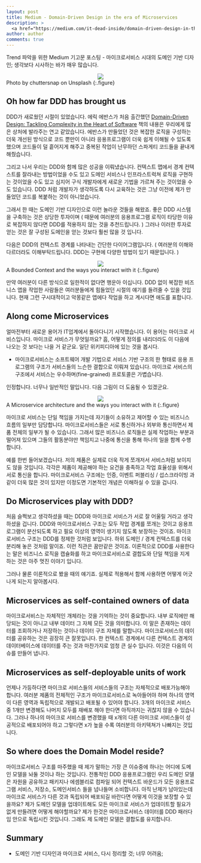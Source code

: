 ```yaml
---
layout: post
title: Medium - Domain-Driven Design in the era of Microservices
description: >
  <a href="https://medium.com/it-dead-inside/domain-driven-design-in-the-era-of-icroservices-de2be01821ed">원문 - Christopher Laine </a>
author: author
comments: true
---
```


Trend 파악을 위한 Medium 기고문 포스팅 - 마이크로서비스 시대의 도메인 기반 디자인; 생각보다 시사하는 바가 매우 많습니다.

<center>
<img src="https://miro.medium.com/max/12032/1*lnUhgBacFQpgoKtLmHGTig.jpeg"/>
</center>
Photo by chuttersnap on Unsplash
{:.figure}

## Oh how far DDD has brought us

DDD가 새로웠던 시절이 있었습니다. 에릭 에반스가 처음 출간했던 <a href="https://amzn.to/2DfjXxh">Domain-Driven Design: Tackling Complexity in the Heart of Software</a> 책의 내용은 우리에게 많은 상처에 발라주는 연고 같았습니다. 에반스가 만들었던 것은 복잡한 로직을 구성하는 더욱 개선된 방식으로 코드 뿐만이 아니라 응용프로그램이 더욱 쉽게 이해될 수 있도록 했으며 코드들이 덜 흩어지게 해주고 중복된 작업이 난무하던 스파게티 코드들을 끝내게 해줬습니다.

그리고 나서 우리는 DDD와 함께 많은 성공을 이뤄냈습니다. 컨텍스트 맵에서 경계 컨텍스트를 잘라내는 방법이었을 수도 있고 도메인 서비스나 인프라스트럭쳐 로직을 구현하는 것이었을 수도 있고 심지어 구식 개발자에게 새로운 기법을 가르쳐 주는 것이었을 수도 있습니다. DDD 처럼 개발자가 생각하도록 다시 교육하는 것은 그냥 이전에 제가 만들었던 코드를 복붙하는 것이 아니었습니다.

그래서 한 때는 도메인 기반 디자인으로 이런 놀라운 것들을 해왔죠. 좋은 DDD 시스템을 구축하는 것은 상당한 투자이며 ( 때문에 여러분의 응용프로그램 로직이 타당한 이유로 복잡하지 않다면 DDD를 적용하지 않는 것을 추천드립니다. ) 그러나 이러한 투자로 얻는 것은 잘 구성된 도메인을 얻는 것보다 훨씬 많을 것 입니다.

다음은 DDD의 컨텍스트 경계를 나타내는 간단한 다이어그램입니다. ( 여러분의 이해와 다르더라도 이해부탁드립니다. DDD는 구현에 다양한 방법이 있기 때문입니다. )

<center>
<img src="https://miro.medium.com/max/926/1*ZcZHhP5k30e6owoLOae--g.png"/>
</center>
A Bounded Context and the ways you interact with it
{:.figure}

만약 여러분이 다른 방식으로 일한적이 없다면 행운아 이십니다. DDD 없이 복잡한 비즈니스 앱을 작업한 사람들은 여러분들에게 힘들었던 시절의 얘기를 들려줄 수 있을 것입니다. 현재 그런 구시대적이고 악몽같은 앱에다 작업을 하고 계시다면 애도를 표합니다.

## Along come Microservices

얼마전부터 새로운 용어가 IT업계에서 돌아다니기 시작했습니다. 이 용어는 마이크로 서비스입니다. 마이크로 서비스가 무엇일까요? 흠, 어떻게 정의를 내리더라도 이 다음에 나오는 것 보다는 나을 거 같군요. 일단 위키피디아에 있는 것을 봅시다.

*  마이크로서비스는 소프트웨어 개발 기법으로 서비스 기반 구조의 한 형태로 응용 프로그램의 구조가 서비스들의 느슨한 결합으로 이뤄져 있습니다. 마이크로 서비스의 구조에서 서비스는 우수하며(fine-grained) 프로토콜은 가볍습니다.

인정합니다. 너무나 일반적인 말입니다. 다음 그림이 더 도움될 수 있겠군요.
<center>
<img src="https://miro.medium.com/max/926/1*Lf5UXLRb1Og5vCadGVXv6g.png"/>
</center>
A Microservice architecture and the ways you interact with it
{:.figure}

마이크로 서비스는 단일 책임을 가지는데 자기들이 소유하고 제어할 수 있는 비즈니스 흐름의 일부만 담당합니다. 마이크로서비스들은 서로 통신하거나 외부와 통신하면서 제품 전체의 일부가 될 수 있습니다. 그래서 많은 비즈니스 로직들은 실제 작업하는 부분과 떨어져 있으며 그들의 활동분야만 책임지고 나중에 통신을 통해 하나의 일을 함께 수행합니다.

예를 한번 들어보겠습니다. 저의 제품은 실제로 더욱 작게 쪼개저서 서비스처럼 보이지도 않을 것입니다. 각각은 제품이 제공해야 하는 요건을 충족하고 작업 효율성을 위해서 서로 통신을 합니다. 마이크로서비스 구조에는 인증, 이벤트 퍼블리싱 / 섭스크라이빙 과 같이 더욱 많은 것이 있지만 이정도면 기본적인 개념은 이해하실 수 있을 겁니다.

## Do Microservices play with DDD?

처음 슬쩍보고 생각하셨을 때는 DDD와 마이크로 서비스가 서로 잘 어울릴 거라고 생각하셨을 겁니다. DDD와 마이크로서비스 구조는 모두 작업 경계를 쪼개는 것이고 응용프로그램이 분산되도록 하고 필요 이상의 영역이 생기지 않도록 보장하는 것이죠. 마이크로서비스 구조는 DDD를 정제한 것처럼 보입니다. 하위 도메인 / 경계 컨텍스트를 더욱 분리해 놓은 것처럼 말이죠. 이런 직관은 꿈만같은 것이죠. 이론적으로 DDD를 사용한다는 말은 비즈니스 로직을 캡슐화를 하고 마이크로서비스로 결합도와 단일 책임을 지게 하는 것은 아주 멋진 이야기 입니다.

그러나 물론 이론적으로 봤을 때의 얘기죠. 실제로 적용해서 함께 사용하면 어떻게 어긋나게 되는지 알아봅시다.

## Microservices as self-contained owners of data

마이크로서비스는 자체적인 개체라는 것을 기억하는 것이 중요합니다. 내부 로직에만 해당되는 것이 아니고 내부 데이터 그 자체 모든 것을 의미합니다. 이 말은 존재하는 데이터를 조회하거나 저장하는 것이나 데이터 구조 자체를 말합니다. 마이크로서비스의 데이터를 공유하는 것은 굉장히 큰 잘못입니다. 한 컨텍스트 경계에서 다른 컨텍스트 경계의 데이터베이스에 데이터를 주는 것과 마찬가지로 엄청 큰 실수 입니다. 이것은 다음의 이슈를 만들어 냅니다.

## Microservices as self-deployable units of work

언제나 가등하다면 마이크로 서비스들의 서비스들의 구조는 자체적으로 배포가능해야 합니다. 여러분 제품의 전체적인 구조가 마이크로서비스로 녹아들어야 하며 하나의 영역이 다른 영역과 독립적으로 개발되고 배포될 수 있어야 합니다. 3개의 마이크로 서비스 중 1개만 변경해도 나머지 모두를 재배포 해야 한다면 아직까지는 귀찮지 않을 수 있습니다. 그러나 하나의 마이크로 서비스를 변경했을 때 x개의 다른 아미크로 서비스들이 성공적으로 배포되어야 하고 그렇다면 x가 높을 수록 여러분의 아키텍쳐가 나빠지는 것입니다.

## So where does the Domain Model reside?

마이크로서비스 구조를 마주했을 때 제가 말하는 가장 큰 이슈중에 하나는 어디에 도메인 모델을 놔둘 것이냐 하는 것입니다. 전통적인 DDD 응용프로그램인 우리 도메인 모델은 자원을 공유하고 패키지나 에셈블리로 컴파일 되어 컨텍스트 바운드가 모든 응용프로그램 서비스, 저장소, 도메인서비스 들을 넘나들며 소비합니다. 아직 난제가 남아있는데 마이크로 서비스가 다른 것과 독립되어 배포되길 바란다면 어떻게 이것을 보장할 수 있을까요? 제가 도메인 모델을 업데이트해도 모든 마이크로 서비스가 업데이트할 필요가 없게 만들려면 어떻게 해야할까요? 제가 한것은 마이크로서비스 데이터를 DDD 패러다임 안으로 독립시킨 것입니다. 그래도 제 도메인 모델은 결합도를 유지합니다.

## Summary
* 도메인 기반 디자인과 마이크로 서비스, 다시 정리할 것; 너무 어려움;

